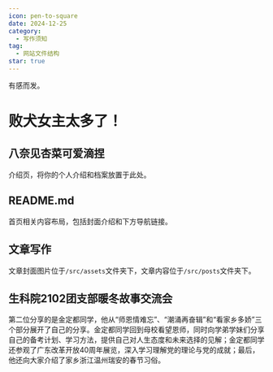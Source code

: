 ```yaml
---
icon: pen-to-square
date: 2024-12-25
category:
  - 写作须知
tag:
  - 网站文件结构
star: true
---
```


有感而发。

<!-- more -->

# 败犬女主太多了！

## 八奈见杏菜可爱滴捏

介绍页，将你的个人介绍和档案放置于此处。

## README.md

首页相关内容布局，包括封面介绍和下方导航链接。

## 文章写作

文章封面图片位于`/src/assets`文件夹下，文章内容位于`/src/posts`文件夹下。

## 生科院2102团支部暖冬故事交流会

第二位分享的是金定都同学，他从“师恩情难忘”、“潮涌再奋辑”和“看家乡多娇”三个部分展开了自己的分享。金定都同学回到母校看望恩师，同时向学弟学妹们分享自己的备考计划、学习方法，提供自己对人生态度和未来选择的见解；金定都同学还参观了广东改革开放40周年展览，深入学习理解党的理论与党的成就；最后，他还向大家介绍了家乡浙江温州瑞安的春节习俗。
